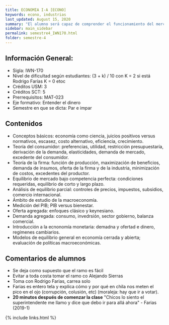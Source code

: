 ```yaml
---
title: ECONOMIA I-A [ECONO]
keywords: econo, industrias
last_updated: August 15, 2020
summary: "El alumno será capaz de comprender el funcionamiento del mercado en equilibrio parcial, con énfasis en las condiciones de competencia perfecta y en menor medida bajo condiciones de competencia imperfecta y comprender   y   analizar   el   funcionamiento   de   la   economía   a   nivel   agregado,   a   través   del comportamiento de sus principales variables: producto, nivel de precios, empleo, cuentas externas, tasas de interés y tipo de cambio."
sidebar: main_sidebar
permalink: semestre4_IWN170.html
folder: semestre-4
---
```



## Información General:
* Sigla: IWN-170
* Nivel de dificultad según estudiantes: (3 + k) / 10 con K = 2 si está Rodrigo Farías K = 0 etoc
* Créditos USM: 3
* Créditos SCT: 5
* Prerrequisitos: MAT-023
* Eje formativo: Entender el dinero
* Semestre en que se dicta: Par e impar


## Contenidos

* Conceptos básicos: economía como ciencia, juicios positivos versus normativos, escasez, costo alternativo, eficiencia, crecimiento.
* Teoría del consumidor: preferencias, utilidad, restricción presupuestaría, derivación de la demanda, elasticidades, demanda de mercado, excedente del consumidor.
* Teoría de la firma: función de producción, maximización de beneficios, demanda de insumos, oferta de la firma y de la industria, minimización de costos, excedentes del productor.
* Equilibrio de mercado bajo competencia perfecta: condiciones requeridas, equilibrio de corto y largo plazo.
* Análisis de equilibrio parcial: controles de precios, impuestos, subsidios, comercio internacional.
* Ámbito de estudio de la macroeconomía.
* Medición del PIB; PIB versus bienestar.
* Oferta agregada: enfoques clásico y keynesiano.
* Demanda agregada: consumo, invedrsión, sector gobierno, balanza comercial.
* Introducción a la ecnonomía monetaria: demadna y ofertad e dinero, regímenes cambiarios.
* Modelos de equilibrio general en economía cerrada y abierta; evaluación de políticas macroeconómicas.


<!--
## Consejos

*
*
*
*
-->


## Comentarios de alumnos

* Se deja como supuesto que el ramo es fácil
* Evitar a toda costa tomar el ramo co Alejando Sierras
* Toma con Rodrigo Farias, carrea solo
* Farias es entero tela y explica cómo y por qué en chila nos meten el pico en el ojo (corrupción, colusión, etc) (moraleja: hay que ir a votar).
* **20 minutos después de comenzar la clase** "Chicos lo siento el superintendente me llamo y dice que debo ir para allá ahora" - Farias (2019-1)


{% include links.html %}
